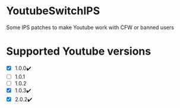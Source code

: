 # YoutubeSwitchIPS
Some IPS patches to make Youtube work with CFW or banned users

# Supported Youtube versions
- [x] 1.0.0:heavy_check_mark:
- [ ] 1.0.1
- [ ] 1.0.2
- [x] 1.0.3:heavy_check_mark:
- [x] 2.0.2:heavy_check_mark:

